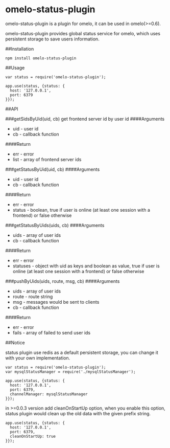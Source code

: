 omelo-status-plugin
====================

omelo-status-plugin is a plugin for omelo, it can be used in omelo(>=0.6).

omelo-status-plugin provides global status service for omelo, which uses persistent storage to save users information.

##Installation

```
npm install omelo-status-plugin
```

##Usage

```
var status = require('omelo-status-plugin');

app.use(status, {status: {
  host: '127.0.0.1',
  port: 6379
}});

```

##API

###getSidsByUid(uid, cb)
get frontend server id by user id
####Arguments
+ uid - user id
+ cb - callback function

####Return
+ err - error
+ list - array of frontend server ids

###getStatusByUid(uid, cb)
####Arguments
+ uid - user id
+ cb - callback function

####Return
+ err - error
+ status - boolean, true if user is online (at least one session with a frontend) or false otherwise

###getStatusByUids(uids, cb)
####Arguments
+ uids - array of user ids
+ cb - callback function

####Return
+ err - error
+ statuses - object with uid as keys and boolean as value, true if user is online (at least one session with a frontend) or false otherwise

###pushByUids(uids, route, msg, cb)
####Arguments
+ uids - array of user ids
+ route - route string
+ msg - messages would be sent to clients
+ cb - callback function

####Return
+ err - error
+ fails - array of failed to send user ids

##Notice

status plugin use redis as a default persistent storage, you can change it with your own implementation. 

```
var status = require('omelo-status-plugin');
var mysqlStatusManager = require('./mysqlStatusManager');

app.use(status, {status: {
  host: '127.0.0.1',
  port: 6379,
  channelManager: mysqlStatusManager
}});

```
in >=0.0.3 version add cleanOnStartUp option, when you enable this option, status plugin would clean up the old data with the given prefix string.

```
app.use(status, {status: {
  host: '127.0.0.1',
  port: 6379,
  cleanOnStartUp: true
}});

```
